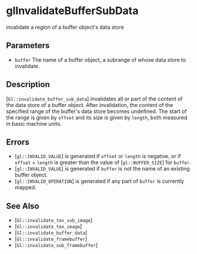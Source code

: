 # glInvalidateBufferSubData
invalidate a region of a buffer object's data store

## Parameters
- `buffer`
  The name of a buffer object, a subrange of whose data store to
  invalidate.

## Description
[`Gl::invalidate_buffer_sub_data`] invalidates all or part of the
  content of the data store of a buffer object. After invalidation, the
  content of the specified range of the buffer's data store becomes
  undefined. The start of the range is given by `offset` and its size is
  given by `length`, both measured in basic machine units.

## Errors
- [`gl::INVALID_VALUE`] is generated if `offset` or `length` is
  negative, or if `offset` + `length` is greater than the value of
  [`gl::BUFFER_SIZE`] for `buffer`.
- [`gl::INVALID_VALUE`] is generated if `buffer` is not the name of an
  existing buffer object.
- [`gl::INVALID_OPERATION`] is generated if any part of `buffer` is
  currently mapped.

## See Also
- [`Gl::invalidate_tex_sub_image`]
- [`Gl::invalidate_tex_image`]
- [`Gl::invalidate_buffer_data`]
- [`Gl::invalidate_framebuffer`]
- [`Gl::invalidate_sub_framebuffer`]
